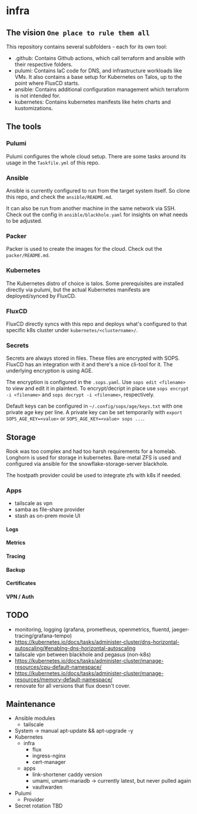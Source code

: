 # infra

## The vision `One place to rule them all`
This repository contains several subfolders - each for its own tool:
- .github: Contains Github actions, which call terraform and ansible with their respective folders.
- pulumi: Contains IaC code for DNS, and infrastructure workloads like VMs. It also contains a base setup for Kubernetes on Talos, up to the point where FluxCD starts.
- ansible: Contains additional configuration management which terraform is not intended for.
- kubernetes: Contains kubernetes manifests like helm charts and kustomizations.

## The tools

### Pulumi

Pulumi configures the whole cloud setup.
There are some tasks around its usage in the `Taskfile.yml` of this repo.

### Ansible

Ansible is currently configured to run from the target system itself.
So clone this repo, and check the `ansible/README.md`.

It can also be run from another machine in the same network via SSH.
Check out the config in `ansible/blackhole.yaml` for insights on what needs to be adjusted.

### Packer

Packer is used to create the images for the cloud.
Check out the `packer/README.md`.

### Kubernetes

The Kubernetes distro of choice is talos.
Some prerequisites are installed directly via pulumi, but
the actual Kubernetes manifests are deployed/synced by FluxCD.

### FluxCD

FluxCD directly syncs with this repo and deploys what's configured to that specific k8s cluster under `kubernetes/<clustername>/`.

### Secrets

Secrets are always stored in files. These files are encrypted with SOPS.
FluxCD has an integration with it and there's a nice cli-tool for it.
The underlying encryption is using AGE.

The encryption is configured in the `.sops.yaml`.
Use `sops edit <filename>` to view and edit it in plaintext.
To encrypt/decript in place use `sops encrypt -i <filename>` and `sops decrypt -i <filename>`, respectively.

Default keys can be configured in `~/.config/sops/age/keys.txt` with one private age key per line.
A private key can be set temporarily with `export SOPS_AGE_KEY=<value>` or `SOPS_AGE_KEY=<value> sops ...`.

## Storage

Rook was too complex and had too harsh requirements for a homelab.
Longhorn is used for storage in kubernetes.
Bare-metal ZFS is used and configured via ansible for the snowflake-storage-server blackhole.

The hostpath provider could be used to integrate zfs with k8s if needed.

### Apps

- tailscale as vpn
- samba as file-share provider
- stash as on-prem movie UI

#### Logs

#### Metrics

#### Tracing

#### Backup

#### Certificates

#### VPN / Auth


## TODO
- monitoring, logging (grafana, prometheus, openmetrics, fluentd, jaeger-tracing/grafana-tempo)
- https://kubernetes.io/docs/tasks/administer-cluster/dns-horizontal-autoscaling/#enablng-dns-horizontal-autoscaling
- tailscale vpn between blackhole and pegasus (non-k8s)
- https://kubernetes.io/docs/tasks/administer-cluster/manage-resources/cpu-default-namespace/
- https://kubernetes.io/docs/tasks/administer-cluster/manage-resources/memory-default-namespace/
- renovate for all versions that flux doesn't cover.

## Maintenance
- Ansible modules
  - tailscale
- System -> manual apt-update && apt-upgrade -y
- Kubernetes
  - infra
    - flux
    - ingress-nginx
    - cert-manager
  - apps
    - link-shortener caddy version
    - umami, umami-mariadb -> currently latest, but never pulled again
    - vaultwarden
- Pulumi
  - Provider
- Secret rotation TBD
